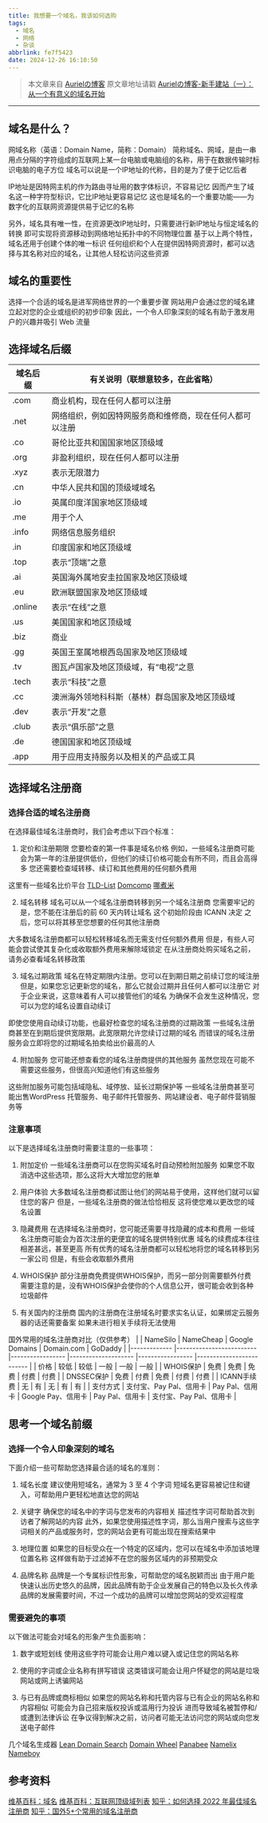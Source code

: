 ```yaml
---
title: 我想要一个域名，我该如何选购
tags:
  - 域名
  - 网络
  - 杂谈
abbrlink: fe7f5423
date: 2024-12-26 16:10:50
---
```


> 本文章来自 [Aurielの博客](https://blog.auriel.top/)
> 原文章地址请戳 [Aurielの博客-新手建站（一）：从一个有意义的域名开始](https://blog.auriel.top/post/dd83a796/#%E9%9C%80%E8%A6%81%E9%81%BF%E5%85%8D%E7%9A%84%E4%BA%8B%E9%A1%B9)

---

## 域名是什么？
网域名称（英语：Domain Name，简称：Domain）
简称域名、网域，是由一串用点分隔的字符组成的互联网上某一台电脑或电脑组的名称，用于在数据传输时标识电脑的电子方位
域名可以说是一个IP地址的代称，目的是为了便于记忆后者

IP地址是因特网主机的作为路由寻址用的数字体标识，不容易记忆
因而产生了域名这一种字符型标识，它比IP地址更容易记忆
这也是域名的一个重要功能——为数字化的互联网资源提供易于记忆的名称

另外，域名具有唯一性，在资源更改IP地址时，只需要进行新IP地址与恒定域名的转换
即可实现将资源移动到网络地址拓扑中的不同物理位置
基于以上两个特性，域名还用于创建个体的唯一标识
任何组织和个人在提供因特网资源时，都可以选择与其名称对应的域名，让其他人轻松访问这些资源

## 域名的重要性
选择一个合适的域名是进军网络世界的一个重要步骤
网站用户会通过您的域名建立起对您的企业或组织的初步印象
因此，一个令人印象深刻的域名有助于激发用户的兴趣并吸引 Web 流量

## 选择域名后缀
| 域名后缀 	| 有关说明（联想意较多，在此省略）                         	|
|----------	|----------------------------------------------------------	|
| .com     	| 商业机构，现在任何人都可以注册                           	|
| .net     	| 网络组织，例如因特网服务商和维修商，现在任何人都可以注册 	|
| .co      	| 哥伦比亚共和国国家地区顶级域                             	|
| .org     	| 非盈利组织，现在任何人都可以注册                         	|
| .xyz     	| 表示无限潜力                                             	|
| .cn      	| 中华人民共和国的顶级域域名                               	|
| .io      	| 英属印度洋国家地区顶级域                                 	|
| .me      	| 用于个人                                                 	|
| .info    	| 网络信息服务组织                                         	|
| .in      	| 印度国家和地区顶级域                                     	|
| .top     	| 表示“顶端”之意                                           	|
| .ai      	| 英国海外属地安圭拉国家及地区顶级域                       	|
| .eu      	| 欧洲联盟国家及地区顶级域                                 	|
| .online  	| 表示“在线”之意                                           	|
| .us      	| 美国国家和地区顶级域                                     	|
| .biz     	| 商业                                                     	|
| .gg      	| 英国王室属地根西岛国家及地区顶级域                       	|
| .tv      	| 图瓦卢国家及地区顶级域，有“电视”之意                     	|
| .tech    	| 表示“科技”之意                                           	|
| .cc      	| 澳洲海外领地科科斯（基林）群岛国家及地区顶级域           	|
| .dev     	| 表示“开发”之意                                           	|
| .club    	| 表示“俱乐部”之意                                         	|
| .de      	| 德国国家和地区顶级域                                     	|
| .app     	| 用于应用支持服务以及相关的产品或工具                     	|

## 选择域名注册商
### 选择合适的域名注册商

在选择最佳域名注册商时，我们会考虑以下四个标准：

1. 定价和注册期限
您要检查的第一件事是域名价格
例如，一些域名注册商可能会为第一年的注册提供低价，但他们的续订价格可能会有所不同，而且会高得多
您还需要检查域转移、续订和其他费用的任何额外费用

这里有一些域名比价平台
[TLD-List](https://zh-hans.tld-list.com/)
[Domcomp](https://domcomp.com/)
[哪煮米](https://www.nazhumi.com/)

2. 域名转移
域名可以从一个域名注册商转移到另一个域名注册商
您需要牢记的是，您不能在注册后的前 60 天内转让域名
这个初始阶段由 ICANN 决定
之后，您可以将其移至您想要的任何其他注册商

大多数域名注册商都可以轻松转移域名而无需支付任何额外费用
但是，有些人可能会尝试使其复杂化或收取额外费用来解除域锁定
在从注册商处购买域名之前，请务必查看域名转移政策

3. 域名过期政策
域名在特定期限内注册。您可以在到期日期之前续订您的域注册
但是，如果您忘记更新您的域名，那么它就会过期并且任何人都可以注册它
对于企业来说，这意味着有人可以接管他们的域名
为确保不会发生这种情况，您可以为您的域名设置自动续订

即使您使用自动续订功能，也最好检查您的域名注册商的过期政策
一些域名注册商甚至在到期后提供宽限期。此宽限期允许您续订过期的域名
而错误的域名注册服务会立即将您的过期域名拍卖给出价最高的人

4. 附加服务
您可能还想查看您的域名注册商提供的其他服务
虽然您现在可能不需要这些服务，但很高兴知道他们有这些服务

这些附加服务可能包括域隐私、域停放、延长过期保护等
一些域名注册商甚至可能出售WordPress 托管服务、电子邮件托管服务、网站建设者、电子邮件营销服务等

### 注意事项
以下是选择域名注册商时需要注意的一些事项：

1. 附加定价
一些域名注册商可以在您购买域名时自动预检附加服务
如果您不取消选中这些选项，那么这将大大增加您的账单

2. 用户体验
大多数域名注册商都试图让他们的网站易于使用，这样他们就可以留住您的客户
但是，一些域名注册商的做法恰恰相反
这将使您难以更改您的域名设置

3. 隐藏费用
在选择域名注册商时，您可能还需要寻找隐藏的成本和费用
一些域名注册商可能会为首次注册的更便宜的域名提供特别优惠
域名的续费成本往往相差甚远，甚至更高
所有优秀的域名注册商都可以轻松地将您的域名转移到另一家公司
但是，有些会收取额外费用

4. WHOIS保护
部分注册商免费提供WHOIS保护，而另一部分则需要额外付费
需要注意的是，没有WHOIS保护会使你的个人信息公开，很可能会收到各种垃圾邮件

5. 有关国内的注册商
国内的注册商在注册域名时要求实名认证，如果绑定云服务器的话还需要备案
如果未进行相关手续将无法使用

国外常用的域名注册商对比（仅供参考）
|             	| NameSilo                	| NameCheap       	| Google Domains     	| Domain.com      	| GoDaddy                 	|
|-------------	|-------------------------	|-----------------	|--------------------	|-----------------	|-------------------------	|
| 价格        	| 较低                    	| 较低            	| 一般               	| 一般            	| 一般                    	|
| WHOIS保护   	| 免费                    	| 免费            	| 免费               	| 付费            	| 付费                    	|
| DNSSEC保护  	| 免费                    	| 付费            	| 免费               	| 付费            	| 付费                    	|
| ICANN手续费 	| 无                      	| 有              	| 无                 	| 有              	| 有                      	|
| 支付方式    	| 支付宝、Pay Pal、信用卡 	| Pay Pal、信用卡 	| Google Pay、信用卡 	| Pay Pal、信用卡 	| 支付宝、Pay Pal、信用卡 	|

## 思考一个域名前缀
### 选择一个令人印象深刻的域名
下面介绍一些可帮助您选择最合适的域名的准则：

1. 域名长度
建议使用短域名，通常为 3 至 4 个字词
短域名更容易被记住和键入，可帮助用户更轻松地直达您的网站

2. 关键字
确保您的域名中的字词与您发布的内容相关
描述性字词可帮助首次到访者了解网站的内容
此外，如果您使用描述性字词，那么当用户搜索与这些字词相关的产品或服务时，您的网站会更有可能出现在搜索结果中

3. 地理位置
如果您的目标受众在一个特定的区域内，您可以在域名中添加该地理位置名称
这样做有助于过滤掉不在您的服务区域内的非预期受众

4. 品牌名称
品牌是一个专属标识性形象，可帮助您的域名脱颖而出
由于用户能快速认出历史悠久的品牌，因此品牌有助于企业发展自己的特色以及长久传承
品牌的发展需要时间，不过一个成功的品牌可以增加您网站的受欢迎程度

### 需要避免的事项
以下做法可能会对域名的形象产生负面影响：

1. 数字或短划线
使用这些字符可能会让用户难以键入或记住您的网站名称

2. 使用的字词或企业名称有拼写错误
这类错误可能会让用户怀疑您的网站是垃圾网站或网上诱骗网站

3. 与已有品牌或商标相似
如果您的网站名称和托管内容与已有企业的网站名称和内容相似
可能会为自己招来版权投诉或滥用行为投诉
进而导致域名被暂停和/或遭到法律诉讼
在争议得到解决之前，访问者可能无法访问您的网站或向您发送电子邮件

几个域名生成器
[Lean Domain Search](https://leandomainsearch.com/)
[Domain Wheel](https://domainwheel.com/)
[Panabee](https://www.panabee.com/)
[Namelix](https://namelix.com/)
[Nameboy](https://www.nameboy.com/)

## 参考资料
[维基百科：域名](https://zh.wikipedia.org/wiki/%E5%9F%9F%E5%90%8D)
[维基百科：互联网顶级域列表](https://zh.wikipedia.org/wiki/%E4%BA%92%E8%81%94%E7%BD%91%E9%A1%B6%E7%BA%A7%E5%9F%9F%E5%88%97%E8%A1%A8)
[知乎：如何选择 2022 年最佳域名注册商](https://zhuanlan.zhihu.com/p/591552306)
[知乎：国外5+个常用的域名注册商](https://zhuanlan.zhihu.com/p/344978462)
